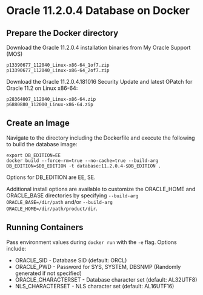 # Oracle 11.2.0.4 Database on Docker
## Prepare the Docker directory
Download the Oracle 11.2.0.4 installation binaries from My Oracle Support (MOS)
```
p13390677_112040_Linux-x86-64_1of7.zip
p13390677_112040_Linux-x86-64_2of7.zip
```
Download the Oracle 11.2.0.4.181016 Security Update and latest OPatch for Oracle 11.2 on Linux x86-64:
```
p28364007_112040_Linux-x86-64.zip
p6880880_112000_Linux-x86-64.zip
```

## Create an Image
Navigate to the directory including the Dockerfile and execute the following to build the database image:
```
export DB_EDITION=EE
docker build --force-rm=true --no-cache=true --build-arg DB_EDITION=$DB_EDITION -t database:11.2.0.4-$DB_EDITION .
```
Options for DB_EDITION are EE, SE.

Additional install options are available to customize the ORACLE_HOME and ORACLE_BASE directories by specifying `--build-arg ORACLE_BASE=/dir/path` and/or `--build-arg ORACLE_HOME=/dir/path/product/dir`.

## Running Containers
Pass environment values during `docker run` with the `-e` flag. Options include:
* ORACLE_SID - Database SID (default: ORCL)
* ORACLE_PWD - Password for SYS, SYSTEM, DBSNMP (Randomly generated if not specified)
* ORACLE_CHARACTERSET - Database character set (default: AL32UTF8)
* NLS_CHARACTERSET - NLS character set (default: AL16UTF16)

